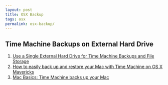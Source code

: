 ```yaml
---
layout: post
title: OSX Backup
tags: osx
permalink: osx-backup/
---
```


## Time Machine Backups on External Hard Drive
1. [Use a Single External Hard Drive for Time Machine Backups and File Storage](http://osxdaily.com/2013/05/01/use-single-hard-drive-time-machine-and-file-storage/)
2. [How to easily back up and restore your Mac with Time Machine on OS X Mavericks](http://www.imore.com/how-set-and-restore-time-machine-backup)
3. [Mac Basics: Time Machine backs up your Mac](http://support.apple.com/kb/HT1427)
